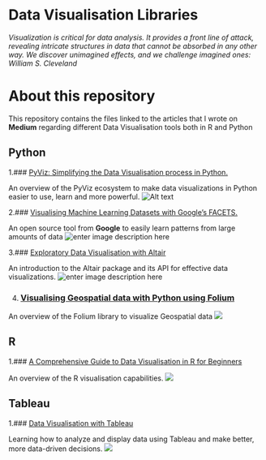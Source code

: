 # Data Visualisation Libraries

*Visualization is critical for data analysis. It provides a front line of attack, revealing intricate structures in data that cannot be absorbed in any other way. We discover unimagined effects, and we challenge imagined ones:
William S. Cleveland*

# About this repository 
This repository contains the files linked to the articles that I wrote on **Medium** regarding different Data Visualisation tools both in R and Python


 ## Python
 1.### [PyViz: Simplifying the Data Visualisation process in Python.](https://towardsdatascience.com/pyviz-simplifying-the-data-visualisation-process-in-python-1b6d2cb728f1)
 
An overview of the PyViz ecosystem to make data visualizations in Python easier to use, learn and more powerful.
![Alt text](https://github.com/parulnith/Data-Visualisation-libraries/blob/master/images/PyViz.gif)
 
2.### [Visualising Machine Learning Datasets with Google’s  FACETS.](https://towardsdatascience.com/visualising-machine-learning-datasets-with-googles-facets-462d923251b3)

An open source tool from  **Google**  to easily learn patterns from large amounts of data
![enter image description here](https://github.com/parulnith/Data-Visualisation-libraries/blob/master/images/Facets.png)

3.### [Exploratory Data Visualisation with Altair](https://medium.com/analytics-vidhya/exploratory-data-visualisation-with-altair-b8d85494795c)

An introduction to the Altair package and its API for effective data visualizations.
![enter image description here](https://github.com/parulnith/Data-Visualisation-libraries/blob/master/images/Altair.png)


4. ### [Visualising Geospatial data with Python using Folium](https://medium.com/datadriveninvestor/visualising-geospatial-data-with-python-d3b1c519f31)

An overview of the Folium library to visualize Geospatial data
![](https://github.com/parulnith/Data-Visualisation-libraries/blob/master/images/Folium.png)

## R
1.### [A Comprehensive Guide to Data Visualisation in R for Beginners](https://towardsdatascience.com/a-guide-to-data-visualisation-in-r-for-beginners-ef6d41a34174)

An overview of the R visualisation capabilities.
![](https://github.com/parulnith/Data-Visualisation-libraries/blob/master/Data-Visualisation-with-R/Multiple%20charts/multiple%20charts.png)

## Tableau

1.### [Data Visualisation with Tableau](https://www.datacamp.com/community/tutorials/data-visualisation-tableau)

Learning  how to analyze and display data using Tableau and make better, more data-driven decisions.
![](https://github.com/parulnith/Data-Visualisation-libraries/blob/master/Data%20Visualisation%20with%20Tableau/%20images%20and%20gifs/Emphasize%20the%20Results%20/adding%20color%5C.png)
